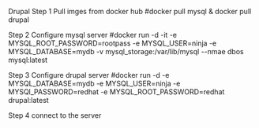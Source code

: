 Drupal
Step 1 
Pull imges from docker hub 
#docker pull mysql & docker pull drupal

Step 2
Configure mysql server
#docker run -d -it -e MYSQL_ROOT_PASSWORD=rootpass  -e MYSQL_USER=ninja  -e MYSQL_DATABASE=mydb -v mysql_storage:/var/lib/mysql --nmae dbos mysql:latest

Step 3 
Configure drupal server
#docker run -d -e MYSQL_DATABASE=mydb -e MYSQL_USER=ninja -e MYSQl_PASSWORD=redhat -e MYSQL_ROOT_PASSWORD=redhat drupal:latest

Step 4 
connect to the server
